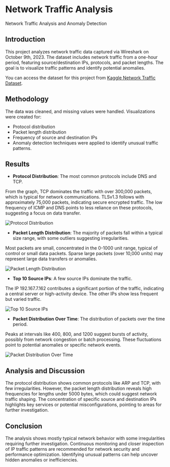 # Network Traffic Analysis
Network Traffic Analysis and Anomaly Detection

## Introduction
This project analyzes network traffic data captured via Wireshark on October 9th, 2023. The dataset includes network traffic from a one-hour period, featuring source/destination IPs, protocols, and packet lengths. The goal is to visualize traffic patterns and identify potential anomalies.

You can access the dataset for this project from [Kaggle Network Traffic Dataset](https://www.kaggle.com/datasets/ravikumargattu/network-traffic-dataset).

## Methodology
The data was cleaned, and missing values were handled. Visualizations were created for:
- Protocol distribution
- Packet length distribution
- Frequency of source and destination IPs
- Anomaly detection techniques were applied to identify unusual traffic patterns.

## Results
- **Protocol Distribution**: The most common protocols include DNS and TCP.
  
From the graph, TCP dominates the traffic with over 300,000 packets, which is typical for network communications. TLSv1.3 follows with approximately 75,000 packets, indicating secure encrypted traffic. The low frequency of ICMP and DNS points to less reliance on these protocols, suggesting a focus on data transfer.

  ![Protocol Distribution](https://github.com/user-attachments/assets/b47561aa-f334-4acc-bd9b-63a948dae3fd)
  
- **Packet Length Distribution**: The majority of packets fall within a typical size range, with some outliers suggesting irregularities.

Most packets are small, concentrated in the 0-1000 unit range, typical of control or small data packets. Sparse large packets (over 10,000 units) may represent large data transfers or anomalies.

  ![Packet Length Distribution](https://github.com/user-attachments/assets/46fff15f-4da3-4765-903b-0a15cb23caa4)

- **Top 10 Source IPs**: A few source IPs dominate the traffic.

The IP 192.167.7.162 contributes a significant portion of the traffic, indicating a central server or high-activity device. The other IPs show less frequent but varied traffic.

  ![Top 10 Source IPs](https://github.com/user-attachments/assets/1fc3ce3b-843b-4109-a929-5ae0709961be)

- **Packet Distribution Over Time**: The distribution of packets over the time period.

Peaks at intervals like 400, 800, and 1200 suggest bursts of activity, possibly from network congestion or batch processing. These fluctuations point to potential anomalies or specific network events.

  ![Packet Distribution Over Time](https://github.com/user-attachments/assets/9e6db047-c8a6-4e0a-beb8-7967d86c8d5b)


## Analysis and Discussion
The protocol distribution shows common protocols like ARP and TCP, with few irregularities. However, the packet length distribution reveals high frequencies for lengths under 5000 bytes, which could suggest network traffic shaping. The concentration of specific source and destination IPs highlights key services or potential misconfigurations, pointing to areas for further investigation.

## Conclusion
The analysis shows mostly typical network behavior with some irregularities requiring further investigation. Continuous monitoring and closer inspection of IP traffic patterns are recommended for network security and performance optimization. Identifying unusual patterns can help uncover hidden anomalies or inefficiencies.
